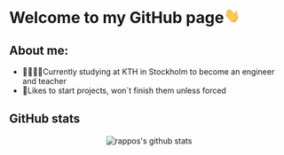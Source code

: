# Welcome to my GitHub page<img src="https://github.com/rappos/rappos/blob/master/Hi.gif" width="29px">

## About me:

* 👨‍🏫👷‍♂️Currently studying at KTH in Stockholm to become an engineer and teacher
* 🤭Likes to start projects, won´t finish them unless forced

## GitHub stats
<p align='center'>
  <img align="center" src="https://github-readme-stats.vercel.app/api?username=rappos&bg_color=0D1117&icon_color=4194FD&show_icons=true&count_private=true&theme=radical&line_height=27&text_color=FFFFFF" alt="rappos's github stats"/>
</p>

